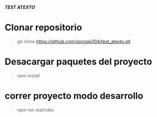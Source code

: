 
***TEST ATEXTO***

# Clonar repositorio 

> git clone https://github.com/gonzalo104/test_atexto.git

# Desacargar paquetes del proyecto

> npm install

# correr proyecto modo desarrollo

> npm run start:dev
